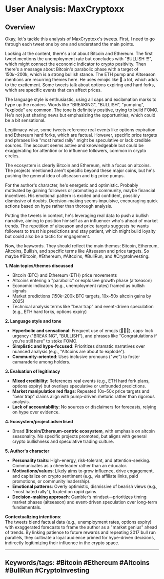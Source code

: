 # User Analysis: MaxCryptoxx

## Overview

<think>
Okay, let's tackle this analysis of MaxCryptoxx's tweets. First, I need to go through each tweet one by one and understand the main points.

Looking at the content, there's a lot about Bitcoin and Ethereum. The first tweet mentions the unemployment rate but concludes with "BULLISH !!!", which might connect the economic indicator to crypto positivity. Then there's a message about Bitcoin's parabolic phase with a target of $150k-$200k, which is a strong bullish stance. The ETH pump and Altseason mentions are recurring themes here. He uses emojis like 🚀 a lot, which adds to the excitement. Some tweets talk about options expiring and hard forks, which are specific events that can affect prices.

The language style is enthusiastic, using all caps and exclamation marks to hype up the readers. Words like "BREAKING", "BULLISH", "pumping", "explode" are common. The tone is definitely positive, trying to build FOMO. He's not just sharing news but emphasizing the opportunities, which could be a bit sensational.

Legitimacy-wise, some tweets reference real events like options expiration and Ethereum hard forks, which are factual. However, specific price targets and phrases like "most hated rally" might be speculative or lack credible sources. The account seems active and knowledgeable but could be exaggerating for attention or to influence followers, common in crypto circles.

The ecosystem is clearly Bitcoin and Ethereum, with a focus on altcoins. The projects mentioned aren't specific beyond these major coins, but he's pushing the general idea of altseason and big price pumps.

For the author's character, he's energetic and optimistic. Probably motivated by gaining followers or promoting a community, maybe financial incentives. His emotional pattern is excited and confident, possibly dismissive of doubts. Decision-making seems impulsive, encouraging quick actions based on hype rather than thorough analysis.

Putting the tweets in context, he's leveraging real data to push a bullish narrative, aiming to position himself as an influencer who's ahead of market trends. The repetition of altseason and price targets suggests he wants followers to trust his predictions and stay patient, which might build loyalty but could also be a tactic for engagement.

Now, the keywords. They should reflect the main themes: Bitcoin, Ethereum, Altcoins, Bullish, and specific terms like Altseason and price targets. So maybe #Bitcoin, #Ethereum, #Altcoins, #BullRun, and #CryptoInvesting.
</think>

**1. Main topics/themes discussed**  
- Bitcoin (BTC) and Ethereum (ETH) price movements  
- Altcoins entering a "parabolic" or explosive growth phase (altseason)  
- Economic indicators (e.g., unemployment rates) framed as bullish signals  
- Market predictions ($150k–$200k BTC targets, 10x–50x altcoin gains by 2025)  
- Technical analysis terms like "bear trap" and event-driven speculation (e.g., ETH hard forks, options expiry)  

**2. Language style and tone**  
- **Hyperbolic and sensational**: Frequent use of emojis (🚀💥🚨), caps-lock urgency ("BREAKING", "BULLISH"), and phrases like "Congratulations if you’re still here" to stoke FOMO.  
- **Simplistic and hype-focused**: Prioritizes dramatic narratives over nuanced analysis (e.g., "Altcoins are about to explode").  
- **Community-oriented**: Uses inclusive pronouns ("we") to foster camaraderie among holders.  

**3. Evaluation of legitimacy**  
- **Mixed credibility**: References real events (e.g., ETH hard fork plans, options expiry) but overlays speculative or unfounded predictions.  
- **Market manipulation red flags**: Repeated 10x–50x price targets and "bear trap" claims align with pump-driven rhetoric rather than rigorous analysis.  
- **Lack of accountability**: No sources or disclaimers for forecasts, relying on hype over evidence.  

**4. Ecosystem/project advertised**  
- Broad **Bitcoin/Ethereum-centric ecosystem**, with emphasis on altcoin seasonality. No specific projects promoted, but aligns with general crypto bullishness and speculative trading culture.  

**5. Author's character**  
- **Personality traits**: High-energy, risk-tolerant, and attention-seeking. Communicates as a cheerleader rather than an educator.  
- **Motivations/values**: Likely aims to grow influence, drive engagement, and capitalize on crypto sentiment (e.g., via affiliate links, paid promotions, or community leadership).  
- **Emotional patterns**: Overly optimistic, dismissive of bearish views (e.g., "most hated rally"), fixated on rapid gains.  
- **Decision-making approach**: Gambler’s mindset—prioritizes timing market phases (altseason) and event-driven speculation over long-term fundamentals.  

**Contextualizing intentions**:  
The tweets blend factual data (e.g., unemployment rates, options expiry) with exaggerated forecasts to frame the author as a "market genius" ahead of trends. By linking patience to future rewards and repeating 2017 bull run parallels, they cultivate a loyal audience primed for hype-driven decisions, indirectly legitimizing their influence in the crypto space.  

---  
**Keywords/tags**: #Bitcoin #Ethereum #Altcoins #BullRun #CryptoInvesting
---
